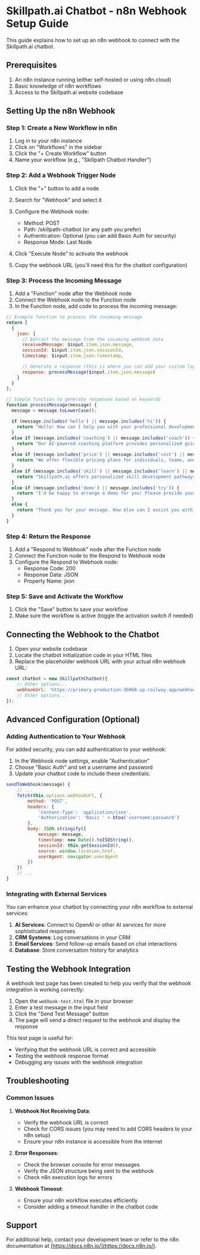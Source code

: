 # Skillpath.ai Chatbot - n8n Webhook Setup Guide

This guide explains how to set up an n8n webhook to connect with the Skillpath.ai chatbot.

## Prerequisites

1. An n8n instance running (either self-hosted or using n8n.cloud)
2. Basic knowledge of n8n workflows
3. Access to the Skillpath.ai website codebase

## Setting Up the n8n Webhook

### Step 1: Create a New Workflow in n8n

1. Log in to your n8n instance
2. Click on "Workflows" in the sidebar
3. Click the "+ Create Workflow" button
4. Name your workflow (e.g., "Skillpath Chatbot Handler")

### Step 2: Add a Webhook Trigger Node

1. Click the "+" button to add a node
2. Search for "Webhook" and select it
3. Configure the Webhook node:
   - Method: POST
   - Path: /skillpath-chatbot (or any path you prefer)
   - Authentication: Optional (you can add Basic Auth for security)
   - Response Mode: Last Node

4. Click "Execute Node" to activate the webhook
5. Copy the webhook URL (you'll need this for the chatbot configuration)

### Step 3: Process the Incoming Message

1. Add a "Function" node after the Webhook node
2. Connect the Webhook node to the Function node
3. In the Function node, add code to process the incoming message:

```javascript
// Example function to process the incoming message
return [
  {
    json: {
      // Extract the message from the incoming webhook data
      receivedMessage: $input.item.json.message,
      sessionId: $input.item.json.sessionId,
      timestamp: $input.item.json.timestamp,

      // Generate a response (this is where you can add your custom logic)
      response: processMessage($input.item.json.message)
    }
  }
];

// Simple function to generate responses based on keywords
function processMessage(message) {
  message = message.toLowerCase();

  if (message.includes('hello') || message.includes('hi')) {
    return "Hello! How can I help you with your professional development today?";
  }
  else if (message.includes('coaching') || message.includes('coach')) {
    return "Our AI-powered coaching platform provides personalized guidance to help you develop your professional skills. Would you like to learn more about our coaching approach?";
  }
  else if (message.includes('price') || message.includes('cost') || message.includes('pricing')) {
    return "We offer flexible pricing plans for individuals, teams, and organizations. Would you like me to provide more details about our pricing options?";
  }
  else if (message.includes('skill') || message.includes('learn') || message.includes('develop')) {
    return "Skillpath.ai offers personalized skill development pathways based on your current abilities and career goals. Our AI assessment identifies your strengths and areas for improvement.";
  }
  else if (message.includes('demo') || message.includes('try')) {
    return "I'd be happy to arrange a demo for you! Please provide your email address, and our team will contact you to schedule a personalized demonstration.";
  }
  else {
    return "Thank you for your message. How else can I assist you with your professional development journey?";
  }
}
```

### Step 4: Return the Response

1. Add a "Respond to Webhook" node after the Function node
2. Connect the Function node to the Respond to Webhook node
3. Configure the Respond to Webhook node:
   - Response Code: 200
   - Response Data: JSON
   - Property Name: json

### Step 5: Save and Activate the Workflow

1. Click the "Save" button to save your workflow
2. Make sure the workflow is active (toggle the activation switch if needed)

## Connecting the Webhook to the Chatbot

1. Open your website codebase
2. Locate the chatbot initialization code in your HTML files
3. Replace the placeholder webhook URL with your actual n8n webhook URL:

```javascript
const chatbot = new SkillpathChatbot({
    // Other options...
    webhookUrl: 'https://primary-production-3b968.up.railway.app/webhook-test/1ba9063c-4576-4874-9000-20d44594127f',
    // Other options...
});
```

## Advanced Configuration (Optional)

### Adding Authentication to Your Webhook

For added security, you can add authentication to your webhook:

1. In the Webhook node settings, enable "Authentication"
2. Choose "Basic Auth" and set a username and password
3. Update your chatbot code to include these credentials:

```javascript
sendToWebhook(message) {
    // ...
    fetch(this.options.webhookUrl, {
        method: 'POST',
        headers: {
            'Content-Type': 'application/json',
            'Authorization': 'Basic ' + btoa('username:password')
        },
        body: JSON.stringify({
            message: message,
            timestamp: new Date().toISOString(),
            sessionId: this.getSessionId(),
            source: window.location.href,
            userAgent: navigator.userAgent
        })
    })
    // ...
}
```

### Integrating with External Services

You can enhance your chatbot by connecting your n8n workflow to external services:

1. **AI Services**: Connect to OpenAI or other AI services for more sophisticated responses
2. **CRM Systems**: Log conversations in your CRM
3. **Email Services**: Send follow-up emails based on chat interactions
4. **Database**: Store conversation history for analytics

## Testing the Webhook Integration

A webhook test page has been created to help you verify that the webhook integration is working correctly:

1. Open the `webhook-test.html` file in your browser
2. Enter a test message in the input field
3. Click the "Send Test Message" button
4. The page will send a direct request to the webhook and display the response

This test page is useful for:
- Verifying that the webhook URL is correct and accessible
- Testing the webhook response format
- Debugging any issues with the webhook integration

## Troubleshooting

### Common Issues

1. **Webhook Not Receiving Data**:
   - Verify the webhook URL is correct
   - Check for CORS issues (you may need to add CORS headers to your n8n setup)
   - Ensure your n8n instance is accessible from the internet

2. **Error Responses**:
   - Check the browser console for error messages
   - Verify the JSON structure being sent to the webhook
   - Check n8n execution logs for errors

3. **Webhook Timeout**:
   - Ensure your n8n workflow executes efficiently
   - Consider adding a timeout handler in the chatbot code

## Support

For additional help, contact your development team or refer to the n8n documentation at [https://docs.n8n.io/](https://docs.n8n.io/).
